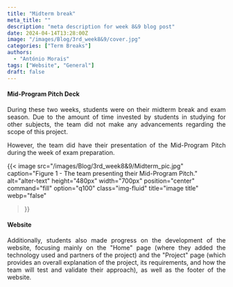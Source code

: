 ```yaml
---
title: "Midterm break"
meta_title: ""
description: "meta description for week 8&9 blog post"
date: 2024-04-14T13:28:00Z
image: "/images/Blog/3rd_week8&9/cover.jpg"
categories: ["Term Breaks"]
authors: 
  - "António Morais"
tags: ["Website", "General"]
draft: false
---
```


#### Mid-Program Pitch Deck

<div style="text-align: justify;">

During these two weeks, students were on their midterm break and exam season. Due to the amount of time invested by students in studying for other subjects, the team did not make any advancements regarding the scope of this project.

However, the team did have their presentation of the Mid-Program Pitch during the week of exam preparation.
</div>

{{< image 
  src="/images/Blog/3rd_week8&9/Midterm_pic.jpg" 
  caption="Figure 1 - The team presenting their Mid-Program Pitch." 
  alt="alter-text" 
  height="480px" 
  width="700px" 
  position="center" 
  command="fill" 
  option="q100" 
  class="img-fluid" 
  title="image title"  
  webp="false" 
>}}

#### Website

<div style="text-align: justify;">

Additionally, students also made progress on the development of the website, focusing mainly on the "Home" page (where they added the technology used and partners of the project) and the "Project" page (which provides an overall explanation of the project, its requirements, and how the team will test and validate their approach), as well as the footer of the website.
</div>